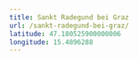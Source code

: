 ```yaml
---
title: Sankt Radegund bei Graz
url: /sankt-radegund-bei-graz/
latitude: 47.180525900000006
longitude: 15.4896288
---
```


